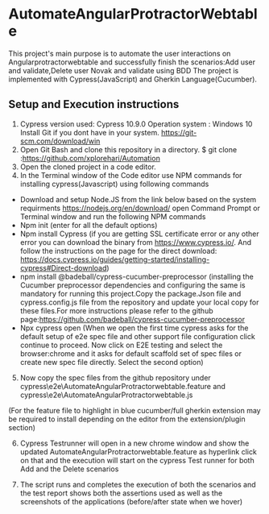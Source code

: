 # AutomateAngularProtractorWebtable
This project's main purpose is to automate the user interactions on Angularprotractorwebtable and successfully finish the scenarios:Add user and validate,Delete user Novak and validate  using BDD
The project is implemented with Cypress(JavaScript)  and Gherkin Language(Cucumber).
## Setup and Execution instructions
1.	Cypress version used: Cypress 10.9.0
Operation system : Windows 10 Install Git if you dont have in your system.
https://git-scm.com/download/win
2.	Open Git Bash and clone this repository in a directory.
$ git clone :https://github.com/xplorehari/Automation
3.	Open the cloned project in a code editor.
4.	In the Terminal window of the Code editor use NPM commands for installing cypress(Javascript) using following commands
   -	Download and setup Node.JS from the link below based on the system requirments
https://nodejs.org/en/download/
open Command Prompt or Terminal window and run the following NPM commands
  -	Npm init
(enter for all the default options)
  -	Npm install Cypress
(if you are getting SSL certificate error or any other error you can download the binary from https://www.cypress.io/. And follow the instructions on the page for the direct download: https://docs.cypress.io/guides/getting-started/installing-cypress#Direct-download)
 -	 npm install @badeball/cypress-cucumber-preprocessor
(installing the Cucumber preprocessor dependencies and configuring the same is          mandatory for running this project.Copy the package.Json file and cypress.config.js file from the repository and update your local copy for these files.For more instructions please refer to the github page:https://github.com/badeball/cypress-cucumber-preprocessor
 -	Npx cypress open
(When we open the first time cypress asks for the default setup of e2e spec file and other support file configuration click continue to proceed. Now click on E2E testing and select the browser:chrome and it asks for default scaffold set of spec files or create new spec file directly. Select the second option)

5.	Now copy the spec files from the github repository under cypress\e2e\AutomateAngularProtractorwebtable.feature and cypress\e2e\AutomateAngularProtractorwebtable.js

(For the feature file to highlight in blue cucumber/full gherkin extension may be required to install depending on the editor from the extension/plugin section)

6.	Cypress Testrunner will open in a new chrome window and show the updated AutomateAngularProtractorwebtable.feature as hyperlink click on that and the execution will start on the cypress Test runner for both Add and the Delete scenarios

7.	The script runs and completes the execution of both the scenarios and the test report shows both the assertions used as well as the screenshots of the applications (before/after state when we hover)